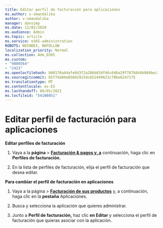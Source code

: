 ```yaml
---
title: Editar perfil de facturación para aplicaciones
ms.author: v-smandalika
author: v-smandalika
manager: dansimp
ms.date: 12/02/2020
ms.audience: Admin
ms.topic: article
ms.service: o365-administration
ROBOTS: NOINDEX, NOFOLLOW
localization_priority: Normal
ms.collection: Adm_O365
ms.custom:
- "9000564"
- "2423"
ms.openlocfilehash: b00170a44afe8d3f2a28bb63df46c646a29f787b844b904bec3b3006fefba300
ms.sourcegitcommit: b5f7da89a650d2915dc652449623c78be6247175
ms.translationtype: MT
ms.contentlocale: es-ES
ms.lasthandoff: 08/05/2021
ms.locfileid: "54100851"
---
```

# <a name="edit-billing-profile-for-apps"></a>Editar perfil de facturación para aplicaciones

**Editar perfiles de facturación**

1. Vaya a la **página**  >  **[Facturación & pagos y, a](https://go.microsoft.com/fwlink/p/?linkid=848039)** continuación, haga clic en **Perfiles de facturación.**

2. En la lista de perfiles de facturación, elija el perfil de facturación que desea editar.

**Para cambiar el perfil de facturación en aplicaciones**

1. Vaya a la página  >  **[Facturación de sus productos](https://go.microsoft.com/fwlink/p/?linkid=842054)** y, a continuación, haga clic en la **pestaña** Aplicaciones.

2. Busca y selecciona la aplicación que quieres administrar.  

3. Junto a **Perfil de facturación,** haz clic **en Editar** y selecciona el perfil de facturación que quieras asociar con la aplicación.